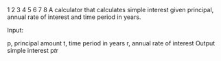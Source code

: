 1
2
3
4
5
6
7
8
A calculator that calculates simple interest given principal, annual rate of interest and time period in years.

Input:

 p, principal amount
 t, time period in years
 r, annual rate of interest
 Output
 simple interest p*t*r
